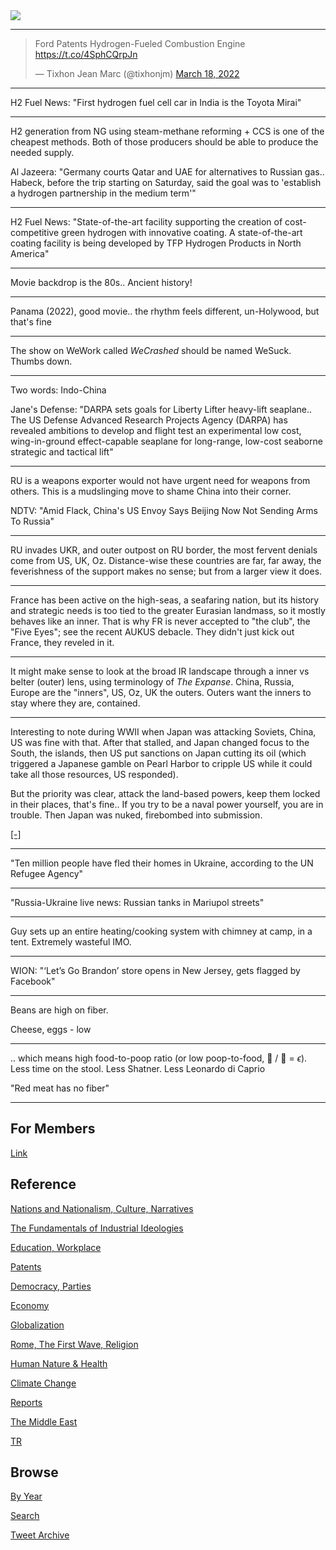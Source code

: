 <img src="https://drive.google.com/uc?export=view&id=1B2wf9R7AMH1d7Vw6e2mucLbIQ5NSjir7"/>


---

<blockquote class="twitter-tweet"><p lang="en" dir="ltr">Ford Patents Hydrogen-Fueled Combustion Engine <a href="https://t.co/4SphCQrpJn">https://t.co/4SphCQrpJn</a></p>&mdash; Tixhon Jean Marc (@tixhonjm) <a href="https://twitter.com/tixhonjm/status/1504813160909447268?ref_src=twsrc%5Etfw">March 18, 2022</a></blockquote> <script async src="https://platform.twitter.com/widgets.js" charset="utf-8"></script>

---

H2 Fuel News: "First hydrogen fuel cell car in India is the Toyota
Mirai"

---

H2 generation from NG using steam-methane reforming + CCS is one of
the cheapest methods. Both of those producers should be able to
produce the needed supply.

Al Jazeera: "Germany courts Qatar and UAE for alternatives to Russian
gas.. Habeck, before the trip starting on Saturday, said the goal was
to 'establish a hydrogen partnership in the medium term'"

---

H2 Fuel News: "State-of-the-art facility supporting the creation of
cost-competitive green hydrogen with innovative coating. A
state-of-the-art coating facility is being developed by TFP Hydrogen
Products in North America"

---

Movie backdrop is the 80s.. Ancient history!

---

Panama (2022), good movie.. the rhythm feels different, un-Holywood,
but that's fine

---

The show on WeWork called *WeCrashed* should be named WeSuck. Thumbs down.

---

Two words: Indo-China

Jane's Defense: "DARPA sets goals for Liberty Lifter heavy-lift
seaplane.. The US Defense Advanced Research Projects Agency (DARPA)
has revealed ambitions to develop and flight test an experimental low
cost, wing-in-ground effect-capable seaplane for long-range, low-cost
seaborne strategic and tactical lift"

---

RU is a weapons exporter would not have urgent need for weapons from
others. This is a mudslinging move to shame China into their corner.

NDTV: "Amid Flack, China's US Envoy Says Beijing Now Not Sending Arms To Russia"

---

RU invades UKR, and outer outpost on RU border, the most fervent
denials come from US, UK, Oz. Distance-wise these countries are far,
far away, the feverishness of the support makes no sense; but from a
larger view it does.

---

France has been active on the high-seas, a seafaring nation, but its
history and strategic needs is too tied to the greater Eurasian
landmass, so it mostly behaves like an inner. That is why FR is never
accepted to "the club", the "Five Eyes"; see the recent AUKUS debacle.
They didn't just kick out France, they reveled in it.

---

It might make sense to look at the broad IR landscape through a inner
vs belter (outer) lens, using terminology of *The Expanse*. China,
Russia, Europe are the "inners", US, Oz, UK the outers. Outers want
the inners to stay where they are, contained. 

---

Interesting to note during WWII when Japan was attacking Soviets,
China, US was fine with that. After that stalled, and Japan changed
focus to the South, the islands, then US put sanctions on Japan
cutting its oil (which triggered a Japanese gamble on Pearl Harbor to
cripple US while it could take all those resources, US responded).

But the priority was clear, attack the land-based powers, keep them
locked in their places, that's fine.. If you try to be a naval power
yourself, you are in trouble. Then Japan was nuked, firebombed into
submission.

[[-]](https://youtu.be/so4v_2zq35k?t=275)

---

"Ten million people have fled their homes in Ukraine, according to the
UN Refugee Agency"

---

"Russia-Ukraine live news: Russian tanks in Mariupol streets"

---

Guy sets up an entire heating/cooking system with chimney at camp, in
a tent. Extremely wasteful IMO. 

---

WION: "‘Let’s Go Brandon’ store opens in New Jersey, gets flagged by Facebook"

---

Beans are high on fiber. 

Cheese, eggs - low

---

.. which means high food-to-poop ratio (or low poop-to-food, 💩 / 🍔 =
$\epsilon$). Less time on the stool. Less Shatner. Less Leonardo di Caprio

"Red meat has no fiber"

---

## For Members

[Link](https://thirdwave-members.herokuapp.com)

## Reference

[Nations and Nationalism, Culture, Narratives](/2013/02/nations-and-nationalism.md)

[The Fundamentals of Industrial Ideologies](/2011/04/fundamentals-of-industrial-ideologies.md)

[Education, Workplace](2017/09/education-workplace.md)

[Patents](/2018/09/patents.md)

[Democracy, Parties](/2016/11/democracy.md)

[Economy](/2018/05/economy.md)

[Globalization](/2018/09/globalization.md)

[Rome, The First Wave, Religion](/2017/12/rome.md)

[Human Nature & Health](/2020/07/human-nature.md)

[Climate Change](/2018/12/climate.md)

[Reports](/2019/05/reports.md)

[The Middle East](/2019/07/middleeast.md)

[TR](../tr)

## Browse

[By Year](years.md)

[Search](search.html)

[Tweet Archive](/tweets/README.md)


